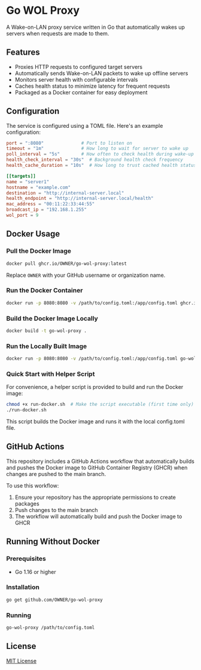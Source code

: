 # Go WOL Proxy

A Wake-on-LAN proxy service written in Go that automatically wakes up servers when requests are made to them.

## Features

- Proxies HTTP requests to configured target servers
- Automatically sends Wake-on-LAN packets to wake up offline servers
- Monitors server health with configurable intervals
- Caches health status to minimize latency for frequent requests
- Packaged as a Docker container for easy deployment

## Configuration

The service is configured using a TOML file. Here's an example configuration:

```toml
port = ":8080"              # Port to listen on
timeout = "1m"              # How long to wait for server to wake up
poll_interval = "5s"        # How often to check health during wake-up
health_check_interval = "30s"  # Background health check frequency
health_cache_duration = "10s"  # How long to trust cached health status

[[targets]]
name = "server1"
hostname = "example.com"
destination = "http://internal-server.local"
health_endpoint = "http://internal-server.local/health"
mac_address = "00:11:22:33:44:55"
broadcast_ip = "192.168.1.255"
wol_port = 9
```

## Docker Usage

### Pull the Docker Image

```bash
docker pull ghcr.io/OWNER/go-wol-proxy:latest
```

Replace `OWNER` with your GitHub username or organization name.

### Run the Docker Container

```bash
docker run -p 8080:8080 -v /path/to/config.toml:/app/config.toml ghcr.io/OWNER/go-wol-proxy:latest
```

### Build the Docker Image Locally

```bash
docker build -t go-wol-proxy .
```

### Run the Locally Built Image

```bash
docker run -p 8080:8080 -v /path/to/config.toml:/app/config.toml go-wol-proxy
```

### Quick Start with Helper Script

For convenience, a helper script is provided to build and run the Docker image:

```bash
chmod +x run-docker.sh  # Make the script executable (first time only)
./run-docker.sh
```

This script builds the Docker image and runs it with the local config.toml file.

## GitHub Actions

This repository includes a GitHub Actions workflow that automatically builds and pushes the Docker image to GitHub Container Registry (GHCR) when changes are pushed to the main branch.

To use this workflow:

1. Ensure your repository has the appropriate permissions to create packages
2. Push changes to the main branch
3. The workflow will automatically build and push the Docker image to GHCR

## Running Without Docker

### Prerequisites

- Go 1.16 or higher

### Installation

```bash
go get github.com/OWNER/go-wol-proxy
```

### Running

```bash
go-wol-proxy /path/to/config.toml
```

## License

[MIT License](LICENSE)
